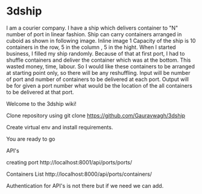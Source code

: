 # 3dship
I am a courier company. I have a ship which delivers container to "N" number of port in linear fashion. Ship can carry containers arranged in cuboid as shown in following image.  Inline image 1  Capacity of the ship is 10 containers in the row, 5 in the column , 5 in the hight.  When I started business, I filled my ship randomly. Because of that at first port, I had to shuffle containers and deliver the container which was at the bottom. This wasted money, time, labour.  So I would like these containers to be arranged at starting point only, so there will be any reshuffling.  Input will be number of port and number of containers to be delivered at each port.  Output will be for given a port number what would be the location of the all containers to be delivered at that port.


Welcome to the 3dship wiki!

Clone repository using git clone https://github.com/Gauravwagh/3dship

Create virtual env and install requirements.

You are ready to go

API's

creating port http://localhost:8001/api/ports/ports/

Containers List http://localhost:8000/api/ports/containers/

Authentication for API's is not there but if we need we can add.
